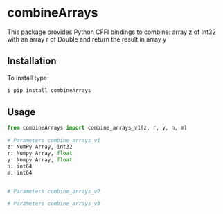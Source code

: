 # combineArrays
This package provides Python CFFI bindings to combine: array z of Int32 with an array r of Double and return the result in array y

## Installation
To install type:
```python
$ pip install combineArrays
```

## Usage
```python
from combineArrays import combine_arrays_v1(z, r, y, n, m)

# Parameters combine_arrays_v1
z: NumPy Array, int32
r: Numpy Array, float
y: Numpy Array, float
n: int64
m: int64


# Parameters combine_arrays_v2

# Parameters combine_arrays_v3

```